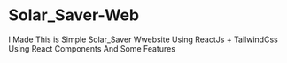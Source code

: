 # Solar_Saver-Web
 I Made This is Simple Solar_Saver Wwebsite Using ReactJs + TailwindCss Using React Components And Some Features
